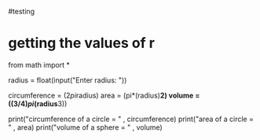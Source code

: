 #testing
# getting the values of r

from math import *

radius = float(input("Enter radius: "))


circumference = (2*pi*radius)
area = (pi*(radius)**2)
volume = ((3/4)*pi*(radius**3))

print("circumference of a circle = " , circumference)
print("area of a circle = " , area)
print("volume of a sphere = " , volume)
